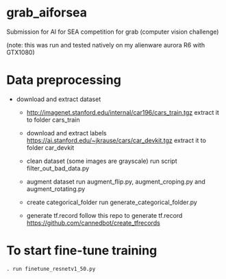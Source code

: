 # grab_aiforsea
Submission for AI for SEA competition for grab (computer vision challenge)

(note: this was run and tested natively on my alienware aurora R6 with GTX1080)

# **Data preprocessing**
* download and extract dataset 
	* http://imagenet.stanford.edu/internal/car196/cars_train.tgz
	  extract it to folder cars_train
	
  * download and extract labels
	  https://ai.stanford.edu/~jkrause/cars/car_devkit.tgz
	  extract it to folder car_devkit
	
  * clean dataset (some images are grayscale)
	  run script filter_out_bad_data.py
	
  * augment dataset
	  run augment_flip.py, augment_croping.py and augment_rotating.py
	
  * create categorical_folder
	  run generate_categorical_folder.py
	
  * generate tf.record
	  follow this repo to generate tf.record https://github.com/cannedbot/create_tfrecords
    
# **To start fine-tune training**
	. run finetune_resnetv1_50.py
